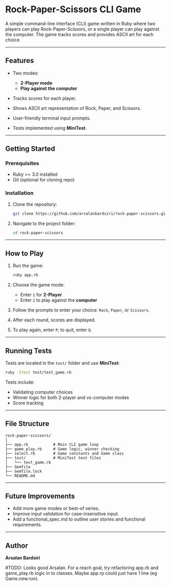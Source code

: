 # Rock-Paper-Scissors CLI Game

A simple command-line interface (CLI) game written in Ruby where two players can play Rock-Paper-Scissors, or a single player can play against the computer. The game tracks scores and provides ASCII art for each choice.

---

## Features

- Two modes:

  - **2-Player mode**
  - **Play against the computer**

- Tracks scores for each player.
- Shows ASCII art representation of Rock, Paper, and Scissors.
- User-friendly terminal input prompts.
- Tests implemented using **MiniTest**.

---

## Getting Started

### Prerequisites

- Ruby >= 3.0 installed
- Git (optional for cloning repo)

### Installation

1. Clone the repository:

   ```bash
   git clone https://github.com/arsalanbardsiri/rock-paper-scissors.git
   ```

2. Navigate to the project folder:

   ```bash
   cd rock-paper-scissors
   ```

---

## How to Play

1. Run the game:

   ```bash
   ruby app.rb
   ```

2. Choose the game mode:

   - Enter `1` for **2-Player**
   - Enter `2` to play against the **computer**

3. Follow the prompts to enter your choice: `Rock`, `Paper`, or `Scissors`.
4. After each round, scores are displayed.
5. To play again, enter `P`; to quit, enter `Q`.

---

## Running Tests

Tests are located in the `test/` folder and use **MiniTest**:

```bash
ruby -Itest test/test_game.rb
```

Tests include:

- Validating computer choices
- Winner logic for both 2-player and vs-computer modes
- Score tracking

---

## File Structure

```
rock-paper-scissors/
│
├── app.rb           # Main CLI game loop
├── game_play.rb     # Game logic, winner checking
├── select.rb        # Game constants and Game class
├── test/            # MiniTest test files
│   └── test_game.rb
├── Gemfile
├── Gemfile.lock
└── README.md
```

---

## Future Improvements

- Add more game modes or best-of series.
- Improve input validation for case-insensitive input.
- Add a functional_spec.md to outline user stories and functional requirements.

---

## Author

**Arsalan Bardsiri**

#TODO:
Looks good Arsalan. For a reach goal, try refactoring app.rb and game_play.rb logic in to classes. Maybe app.rp could just have 1 line (eg Game.new.run).
